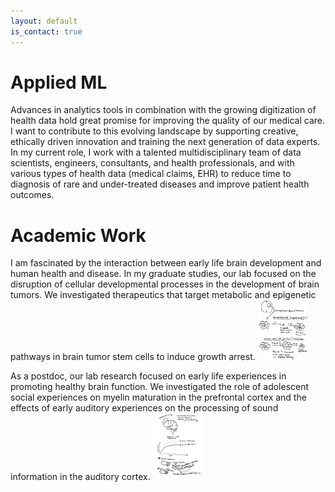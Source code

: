 ```yaml
---
layout: default
is_contact: true
---
```


# Applied ML
Advances in analytics tools in combination with the growing digitization of health data hold great promise for improving the quality of our medical care. I want to contribute to this evolving landscape by supporting creative, ethically driven innovation and training the next generation of data experts. In my current role, I work with a talented multidisciplinary team of data scientists, engineers, consultants, and health professionals, and with various types of health data (medical claims, EHR) to reduce time to diagnosis of rare and under-treated diseases and improve patient health outcomes.

# Academic Work

I am fascinated by the interaction between early life brain development and human health and disease. In my graduate studies, our lab focused on the disruption of cellular developmental processes in the development of brain tumors. We investigated therapeutics that target metabolic and epigenetic pathways in brain tumor stem cells to induce growth arrest. 
<img class="bcsc-picture" src="csc.jpg" width="80"/>


As a postdoc, our lab research focused on early life experiences in promoting healthy brain function. We investigated the role of adolescent social experiences on myelin maturation in the prefrontal cortex and the effects of early auditory experiences on the processing of sound information in the auditory cortex.
<img class="myelin-picture" src="myelin.jpg" width="80"/>





